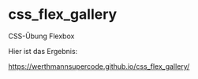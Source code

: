# css_flex_gallery

CSS-Übung Flexbox

Hier ist das Ergebnis:

https://werthmannsupercode.github.io/css_flex_gallery/
